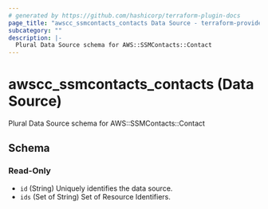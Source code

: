 ```yaml
---
# generated by https://github.com/hashicorp/terraform-plugin-docs
page_title: "awscc_ssmcontacts_contacts Data Source - terraform-provider-awscc"
subcategory: ""
description: |-
  Plural Data Source schema for AWS::SSMContacts::Contact
---
```


# awscc_ssmcontacts_contacts (Data Source)

Plural Data Source schema for AWS::SSMContacts::Contact



<!-- schema generated by tfplugindocs -->
## Schema

### Read-Only

- `id` (String) Uniquely identifies the data source.
- `ids` (Set of String) Set of Resource Identifiers.
